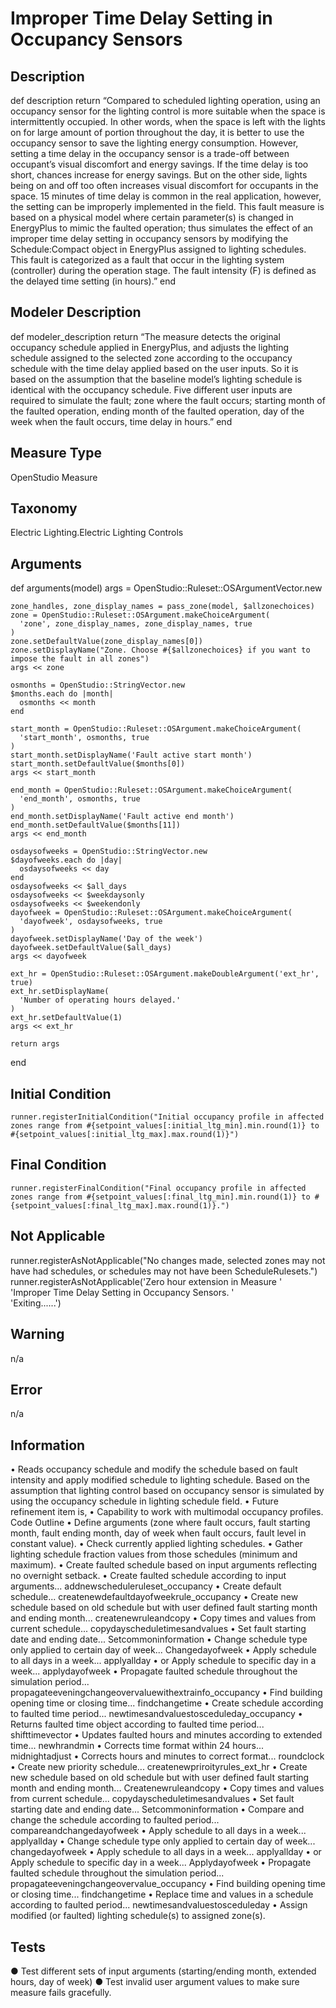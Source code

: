 # Improper Time Delay Setting in Occupancy Sensors

## Description

  def description
    return “Compared to scheduled lighting operation, using an occupancy sensor for the lighting control is more suitable when the space is intermittently occupied. In other words, when the space is left with the lights on for large amount of portion throughout the day, it is better to use the occupancy sensor to save the lighting energy consumption. However, setting a time delay in the occupancy sensor is a trade-off between occupant’s visual discomfort and energy savings. If the time delay is too short, chances increase for energy savings. But on the other side, lights being on and off too often increases visual discomfort for occupants in the space. 15 minutes of time delay is common in the real application, however, the setting can be improperly implemented in the field. This fault measure is based on a physical model where certain parameter(s) is changed in EnergyPlus to mimic the faulted operation; thus simulates the effect of an improper time delay setting in occupancy sensors by modifying the Schedule:Compact object in EnergyPlus assigned to lighting schedules. This fault is categorized as a fault that occur in the lighting system (controller) during the operation stage. The fault intensity (F) is defined as the delayed time setting (in hours).”
  end
  
## Modeler Description

  def modeler_description
    return “The measure detects the original occupancy schedule applied in EnergyPlus, and adjusts the lighting schedule assigned to the selected zone according to the occupancy schedule with the time delay applied based on the user inputs. So it is based on the assumption that the baseline model’s lighting schedule is identical with the occupancy schedule. Five different user inputs are required to simulate the fault; zone where the fault occurs; starting month of the faulted operation, ending month of the faulted operation, day of the week when the fault occurs, time delay in hours.”
  end
  
## Measure Type

OpenStudio Measure 

## Taxonomy

Electric Lighting.Electric Lighting Controls

## Arguments 

  def arguments(model)
    args = OpenStudio::Ruleset::OSArgumentVector.new

    zone_handles, zone_display_names = pass_zone(model, $allzonechoices)
    zone = OpenStudio::Ruleset::OSArgument.makeChoiceArgument(
      'zone', zone_display_names, zone_display_names, true
    )
    zone.setDefaultValue(zone_display_names[0])
    zone.setDisplayName("Zone. Choose #{$allzonechoices} if you want to impose the fault in all zones")
    args << zone

    osmonths = OpenStudio::StringVector.new
    $months.each do |month|
      osmonths << month
    end

    start_month = OpenStudio::Ruleset::OSArgument.makeChoiceArgument(
      'start_month', osmonths, true
    )
    start_month.setDisplayName('Fault active start month')
    start_month.setDefaultValue($months[0])
    args << start_month

    end_month = OpenStudio::Ruleset::OSArgument.makeChoiceArgument(
      'end_month', osmonths, true
    )
    end_month.setDisplayName('Fault active end month')
    end_month.setDefaultValue($months[11])
    args << end_month

    osdaysofweeks = OpenStudio::StringVector.new
    $dayofweeks.each do |day|
      osdaysofweeks << day
    end
    osdaysofweeks << $all_days
    osdaysofweeks << $weekdaysonly
    osdaysofweeks << $weekendonly
    dayofweek = OpenStudio::Ruleset::OSArgument.makeChoiceArgument(
      'dayofweek', osdaysofweeks, true
    )
    dayofweek.setDisplayName('Day of the week')
    dayofweek.setDefaultValue($all_days)
    args << dayofweek

    ext_hr = OpenStudio::Ruleset::OSArgument.makeDoubleArgument('ext_hr', true)
    ext_hr.setDisplayName(
      'Number of operating hours delayed.'
    )
    ext_hr.setDefaultValue(1)
    args << ext_hr

    return args
  end
  
## Initial Condition

    runner.registerInitialCondition("Initial occupancy profile in affected zones range from #{setpoint_values[:initial_ltg_min].min.round(1)} to #{setpoint_values[:initial_ltg_max].max.round(1)}")

## Final Condition

    runner.registerFinalCondition("Final occupancy profile in affected zones range from #{setpoint_values[:final_ltg_min].min.round(1)} to #{setpoint_values[:final_ltg_max].max.round(1)}.")
	
## Not Applicable

runner.registerAsNotApplicable("No changes made, selected zones may not have had schedules, or schedules may not have been ScheduleRulesets.")
runner.registerAsNotApplicable('Zero hour extension in Measure ' \
                                     'Improper Time Delay Setting in Occupancy Sensors. ' \
                                     'Exiting......')

## Warning

n/a

## Error

n/a

## Information

•	Reads occupancy schedule and modify the schedule based on fault intensity and apply modified schedule to lighting schedule. Based on the assumption that lighting control based on occupancy sensor is simulated by using the occupancy schedule in lighting schedule field.
•	Future refinement item is,
•	Capability to work with multimodal occupancy profiles.
Code Outline
•	Define arguments (zone where fault occurs, fault starting month, fault ending month, day of week when fault occurs, fault level in constant value).
•	Check currently applied lighting schedules.
•	Gather lighting schedule fraction values from those schedules (minimum and maximum).
•	Create faulted schedule based on input arguments reflecting no overnight setback.
•	Create faulted schedule according to input arguments... addnewscheduleruleset_occupancy
•	Create default schedule... createnewdefaultdayofweekrule_occupancy
•	Create new schedule based on old schedule but with user defined fault starting month and ending month... createnewruleandcopy
•	Copy times and values from current schedule... copydayscheduletimesandvalues
•	Set fault starting date and ending date... Setcommoninformation
•	Change schedule type only applied to certain day of week... Changedayofweek
•	Apply schedule to all days in a week... applyallday
•	or Apply schedule to specific day in a week... applydayofweek
•	Propagate faulted schedule throughout the simulation period... propagateeveningchangeovervaluewithextrainfo_occupancy
•	Find building opening time or closing time... findchangetime
•	Create schedule according to faulted time period... newtimesandvaluestosceduleday_occupancy
•	Returns faulted time object according to faulted time period... shifttimevector 
•	Updates faulted hours and minutes according to extended time... newhrandmin
•	Corrects time format within 24 hours... midnightadjust
•	Corrects hours and minutes to correct format... roundclock
•	Create new priority schedule... createnewpriroityrules_ext_hr
•	Create new schedule based on old schedule but with user defined fault starting month and ending month... Createnewruleandcopy
•	Copy times and values from current schedule... copydayscheduletimesandvalues
•	Set fault starting date and ending date... Setcommoninformation
•	Compare and change the schedule according to faulted period... compareandchangedayofweek
•	Apply schedule to all days in a week... applyallday
•	Change schedule type only applied to certain day of week... changedayofweek
•	Apply schedule to all days in a week... applyallday
•	or Apply schedule to specific day in a week... Applydayofweek
•	Propagate faulted schedule throughout the simulation period... propagateeveningchangeovervalue_occupancy
•	Find building opening time or closing time... findchangetime
•	Replace time and values in a schedule according to faulted period... newtimesandvaluestosceduleday
•	Assign modified (or faulted) lighting schedule(s) to assigned zone(s).

## Tests

●	Test different sets of input arguments (starting/ending month, extended hours, day of week)
●	Test invalid user argument values to make sure measure fails gracefully.



